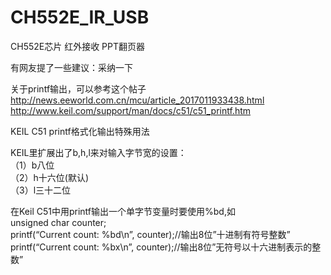 # CH552E_IR_USB
CH552E芯片 红外接收 PPT翻页器

有网友提了一些建议：采纳一下  

关于printf输出，可以参考这个帖子  
http://news.eeworld.com.cn/mcu/article_2017011933438.html  
http://www.keil.com/support/man/docs/c51/c51_printf.htm  

KEIL C51 printf格式化输出特殊用法  

KEIL里扩展出了b,h,l来对输入字节宽的设置：  
（1）b八位  
（2）h十六位(默认)  
（3）l三十二位  

在Keil C51中用printf输出一个单字节变量时要使用%bd,如  
unsigned char counter;  
printf(“Current count: %bd\n”, counter);//输出8位”十进制有符号整数”  
printf(“Current count: %bx\n”, counter);//输出8位”无符号以十六进制表示的整数”  
